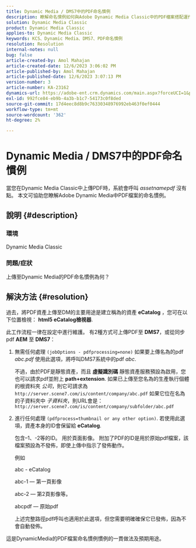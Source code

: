 ```yaml
---
title: Dynamic Media / DMS7中的PDF命名慣例
description: 瞭解命名慣例如何與Adobe Dynamic Media Classic中的PDF檔案搭配運作。
solution: Dynamic Media Classic
product: Dynamic Media Classic
applies-to: Dynamic Media Classic
keywords: KCS、Dynamic Media、DMS7、PDF命名慣例
resolution: Resolution
internal-notes: null
bug: false
article-created-by: Amol Mahajan
article-created-date: 12/6/2023 3:06:02 PM
article-published-by: Amol Mahajan
article-published-date: 12/6/2023 3:07:13 PM
version-number: 3
article-number: KA-23162
dynamics-url: https://adobe-ent.crm.dynamics.com/main.aspx?forceUCI=1&pagetype=entityrecord&etn=knowledgearticle&id=588b67f2-4894-ee11-be37-6045bd006e5a
exl-id: 992fce84-eb9b-4a3b-b1c7-54173c0f8ded
source-git-commit: 17d4eec8d8b9c76330348976992eb463f0ef0444
workflow-type: tm+mt
source-wordcount: '362'
ht-degree: 2%

---
```


# Dynamic Media / DMS7中的PDF命名慣例


當您在Dynamic Media Classic中上傳PDF時，系統會呼叫 *assetnamepdf* 沒有點。 本文可協助您瞭解Adobe Dynamic Media中PDF檔案的命名慣例。

## 說明 {#description}


### <b>環境</b>

Dynamic Media Classic



### <b>問題/症狀</b>

上傳至Dynamic Media的PDF命名慣例為何？


## 解決方法 {#resolution}


過去，將PDF資產上傳至DM的主要用途是建立稱為的資產 <b>eCatalog</b> ，您可在以下位置檢視： <b>html5 eCatalog檢視器</b>.

此工作流程一律在設定中進行維護。 有2種方式可上傳PDF至 <b>DMS7</b>，或從同步pdf <b>AEM</b> 至 <b>DMS7</b>：

1. 無需任何處理 `(jobOptions - pdfprocessing=none)` 如果要上傳名為的pdf *abc.pdf* 使用此選項，將呼叫DMS7系統中的pdf *abc*.


   不過，由於PDF是靜態資產，而且 <b>虛擬識別碼</b> 靜態資產服務預設為啟用，您也可以請求pdf並附上 <b>path+extension</b>. 如果已上傳至您名為的生產執行個體的根資料夾 *公司*，則它可請求為 `http://server.scene7.com/is/content/company/abc.pdf` 如果它位在名為的子資料夾中 *子資料夾*，則URL會是： `http://server.scene7.com/is/content/company/subfolder/abc.pdf`


2. 進行任何處理 `(pdfprocess=thumbnail or any other option)`. 若使用此選項，資產本身的ID會保留給 <b>eCatalog</b>.


   包含–1、-2等的ID。 用於頁面影像。 附加了PDF的ID是用於原始pdf檔案，該檔案預設為不發佈，即使上傳中指示了發佈動作。

   例如



   abc - eCatalog

   abc-1 — 第一頁影像

   abc-2 — 第2頁影像等。

   abcpdf — 原始pdf

   上述完整路徑pdf呼叫也適用於此選項，但您需要明確確保它已發佈，因為不會自動發佈。


這是DynamicMedia的PDF檔案命名慣例慣例的一貫做法及預期用途。
